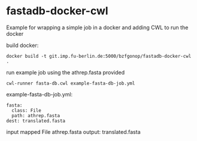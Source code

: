 # fastadb-docker-cwl

Example for wrapping a simple job in a docker and adding CWL to run the docker

build docker:

```
docker build -t git.imp.fu-berlin.de:5000/bzfgonop/fastadb-docker-cwl .
```

run example job using the athrep.fasta provided

```
cwl-runner fasta-db.cwl example-fasta-db-job.yml
```

example-fasta-db-job.yml:
```
fasta:
  class: File
  path: athrep.fasta
dest: translated.fasta
```
input mapped File athrep.fasta
output: translated.fasta